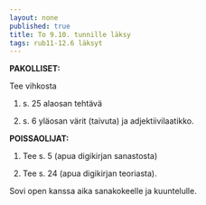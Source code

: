 ```yaml
---
layout: none
published: true
title: To 9.10. tunnille läksy
tags: rub11-12.6 läksyt
---
```

**PAKOLLISET:**

Tee vihkosta 

1. s. 25 alaosan tehtävä

2. s. 6 yläosan värit (taivuta) ja adjektiivilaatikko.

**POISSAOLIJAT:**

1. Tee s. 5 (apua digikirjan sanastosta)

2. Tee s. 24 (apua digikirjan teoriasta).

Sovi open kanssa aika sanakokeelle ja kuuntelulle.


